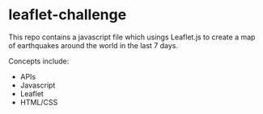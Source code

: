 # leaflet-challenge

This repo contains a javascript file which usings Leaflet.js to create a map of earthquakes around the world in the last 7 days. 

Concepts include:
* APIs
* Javascript
* Leaflet
* HTML/CSS
